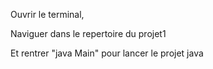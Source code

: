 Ouvrir le terminal,

Naviguer dans le repertoire du projet1

Et rentrer "java Main" pour lancer le projet java


<!-- Pour mettre les .class dans un bin -->
<!-- javac -d bin *.java -->
<!-- -d bin ./Projet/*.java -->

<!-- Verifie que le programme marche avec les .class dans le bin -->
<!-- java -cp bin Main -->

<!-- On creer un fichier MANIFEST.MF avec le main d indiquer Main-Class: Main -->

<!-- On creer notre propre bibliotheque .jar -->
<!-- jar cmf MANIFEST.MF MyApp.jar -C bin . -->

<!-- On peut l essayer -->
<!-- java -jar MyApp.jar -->

<!-- Voir l interieure du fichier MyApp -->
<!-- jar tf MyApp.jar -->

<!-- recevoir dans notre dossier le META-INF -->
<!-- jar xf MyApp.jar -->